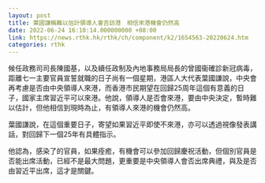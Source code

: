 ```yaml
---
layout: post
title: 葉國謙稱難以估計領導人會否訪港　相信來港機會仍然高
date: 2022-06-24 16:10:14.000000000 +08:00
link: https://news.rthk.hk/rthk/ch/component/k2/1654563-20220624.htm
categories: rthk
---
```


候任政務司司長陳國基，以及續任政制及內地事務局局長的曾國衞確診新冠病毒，距離七一主要官員宣誓就職的日子尚有一個星期，港區人大代表葉國謙說，中央會再考慮是否由中央領導人來港，而香港市民期望在回歸25周年這個有意義的日子，國家主席習近平可以來港。他說，領導人是否會來港，要由中央決定，暫時難以估計，但他相信到現時為止，有領導人來港的機會仍然高。

葉國謙說，在這個重要日子，寄望如果習近平即使不來港，亦可以透過視像發表講話，對回歸下一個25年有具體指示。

他認為，感染了的官員，如果痊癒，有機會可以參加回歸慶祝活動，但個別官員是否能出席活動，已經不是最大問題，更重要是中央領導人會否出席典禮，與及是否由習近平出席，這才是關鍵。
